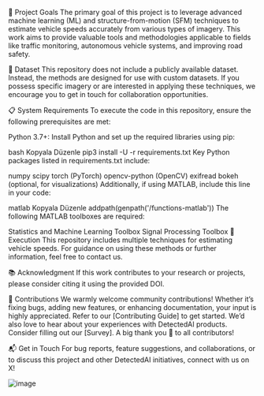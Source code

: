 🎯 Project Goals
The primary goal of this project is to leverage advanced machine learning (ML) and structure-from-motion (SFM) techniques to estimate vehicle speeds accurately from various types of imagery. This work aims to provide valuable tools and methodologies applicable to fields like traffic monitoring, autonomous vehicle systems, and improving road safety.

📸 Dataset
This repository does not include a publicly available dataset. Instead, the methods are designed for use with custom datasets. If you possess specific imagery or are interested in applying these techniques, we encourage you to get in touch for collaboration opportunities.

📋 System Requirements
To execute the code in this repository, ensure the following prerequisites are met:

Python 3.7+: Install Python and set up the required libraries using pip:

bash
Kopyala
Düzenle
pip3 install -U -r requirements.txt
Key Python packages listed in requirements.txt include:

numpy
scipy
torch (PyTorch)
opencv-python (OpenCV)
exifread
bokeh (optional, for visualizations)
Additionally, if using MATLAB, include this line in your code:

matlab
Kopyala
Düzenle
addpath(genpath('/functions-matlab'))
The following MATLAB toolboxes are required:

Statistics and Machine Learning Toolbox
Signal Processing Toolbox
🏃 Execution
This repository includes multiple techniques for estimating vehicle speeds. For guidance on using these methods or further information, feel free to contact us.

📚 Acknowledgment
If this work contributes to your research or projects, please consider citing it using the provided DOI.

🤝 Contributions
We warmly welcome community contributions! Whether it’s fixing bugs, adding new features, or enhancing documentation, your input is highly appreciated. Refer to our [Contributing Guide] to get started. We’d also love to hear about your experiences with DetectedAI products. Consider filling out our [Survey]. A big thank you 🙌 to all contributors!

📬 Get in Touch
For bug reports, feature suggestions, and collaborations, or to discuss this project and other DetectedAI initiatives, connect with us on X!

![image](https://github.com/user-attachments/assets/fe1ad92e-cd61-469e-aed5-0dc2845cf68a)
